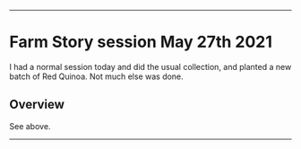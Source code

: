 
***

# Farm Story session May 27th 2021

I had a normal session today and did the usual collection, and planted a new batch of Red Quinoa. Not much else was done.

## Overview

See above.

***
